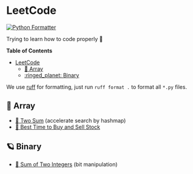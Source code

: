 # LeetCode

[![Python Formatter](https://img.shields.io/badge/Python_Formatter-ruff-black?style=flat-square)](https://github.com/astral-sh/ruff)

Trying to learn how to code properly :hot_face:

**Table of Contents**
- [LeetCode](#leetcode)
  - [:art: Array](#art-array)
  - [:ringed\_planet: Binary](#ringed_planet-binary)


We use [ruff](https://github.com/astral-sh/ruff) for formatting, just run `ruff format .` to format all `*.py` files.


## :art: Array

-  [:book: Two Sum](array/1.%20Two%20Sum/) (accelerate search by hashmap)
-  [:book: Best Time to Buy and Sell Stock](array/121.%20Best%20Time%20to%20Buy%20and%20Sell%20Stock/) 


## :ringed_planet: Binary

- [:book: Sum of Two Integers](binary/371.%20Sum%20fo%20Two%20Integers/) (bit manipulation)